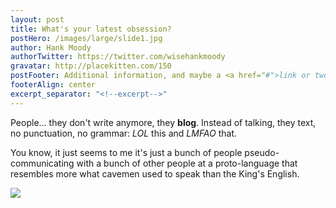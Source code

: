 ```yaml
---
layout: post
title: What's your latest obsession?
postHero: /images/large/slide1.jpg
author: Hank Moody
authorTwitter: https://twitter.com/wisehankmoody
gravatar: http://placekitten.com/150
postFooter: Additional information, and maybe a <a href="#">link or two</a>
footerAlign: center
excerpt_separator: "<!--excerpt-->"
---
```


 People... they don't write anymore, they **blog**. Instead of talking, they text, no punctuation, no grammar: *LOL* this and *LMFAO* that.
 <!--excerpt-->
You know, it just seems to me it's just a bunch of people pseudo-communicating with a bunch of other people at a proto-language that resembles more what cavemen used to speak than the King's English.

<img class="pull-left" src="http://placekitten.com/400/200"/>




